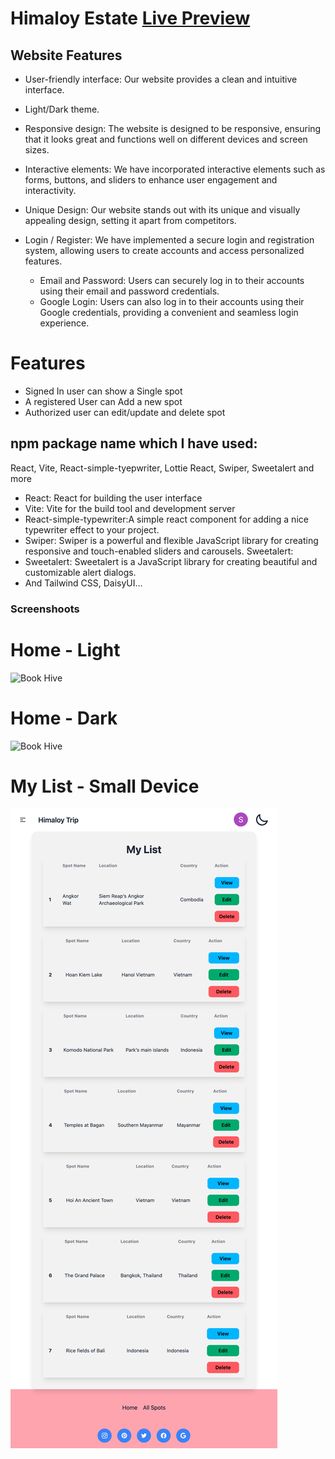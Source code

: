 # Himaloy Estate [Live Preview](https://himaloytrip.web.app/)
## Website Features

- User-friendly interface: Our website provides a clean and intuitive interface.

- Light/Dark theme.

- Responsive design: The website is designed to be responsive, ensuring that it looks great and functions well on different devices and screen sizes.

- Interactive elements: We have incorporated interactive elements such as forms, buttons, and sliders to enhance user engagement and interactivity.

- Unique Design: Our website stands out with its unique and visually appealing design, setting it apart from competitors.


- Login / Register: We have implemented a secure login and registration system, allowing users to create accounts and access personalized features.
  - Email and Password: Users can securely log in to their accounts using their email and password credentials.
  - Google Login: Users can also log in to their accounts using their Google credentials, providing a convenient and seamless login experience.

# Features
- Signed In user can show a Single spot
- A registered User can Add a new spot
- Authorized user can edit/update and delete spot


## npm package name which I have used:
React, Vite, React-simple-tyepwriter, Lottie React, Swiper, Sweetalert and more
- React: React for building the user interface
- Vite: Vite for the build tool and development server
- React-simple-typewriter:A simple react component for adding a nice typewriter effect to your project.
- Swiper: Swiper is a powerful and flexible JavaScript library for creating responsive and touch-enabled sliders and carousels.
Sweetalert:
- Sweetalert: Sweetalert is a JavaScript library for creating beautiful and customizable alert dialogs.
- And Tailwind CSS, DaisyUI...

### Screenshoots
# Home - Light
![Book Hive](./public/himaloy-trip-home-light.png)
# Home - Dark
![Book Hive](./public/himaloy-trip-home-dark.png)
# My List - Small Device
![Book Hive](./public/My-list-mobile.png)
